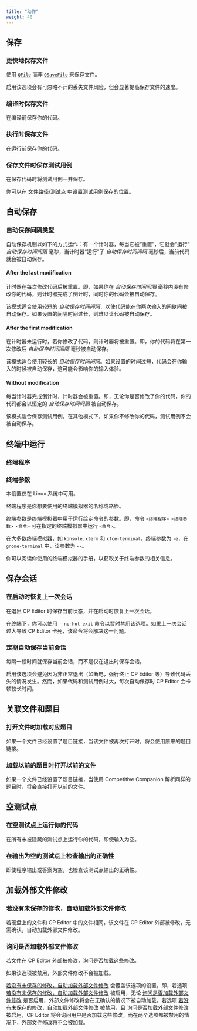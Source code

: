 ```yaml
---
title: "动作"
weight: 40
---
```


## 保存

### 更快地保存文件

使用 [`QFile`](https://doc.qt.io/qt-5/qfile.html) 而非 [`QSaveFile`](https://doc.qt.io/qt-5/qsavefile.html) 来保存文件。

启用该选项会有可忽略不计的丢失文件风险，但会显著提高保存文件的速度。

### 编译时保存文件

在编译前保存你的代码。

### 执行时保存文件

在运行前保存你的代码。

### 保存文件时保存测试用例

在保存代码时将测试用例一并保存。

你可以在 [文件路径/测试点](../file-path/_index.zh.md#测试点) 中设置测试用例保存的位置。

## 自动保存

### 自动保存间隔类型

自动保存机制以如下的方式运作：有一个计时器，每当它被“重置”，它就会“运行” _自动保存时间间隔_ 毫秒，当计时器“运行”了 _自动保存时间间隔_ 毫秒后，当前代码就会被自动保存。

#### After the last modification

计时器在每次修改代码后被重置。即，如果你在 _自动保存时间间隔_ 毫秒内没有修改你的代码，则计时器完成了倒计时，同时你的代码会被自动保存。

该模式适合使用较短的 _自动保存时间间隔_，以使代码能在你两次输入的间歇间被自动保存。如果设置的间隔时间过长，则难以让代码被自动保存。

#### After the first modification

在计时器未运行时，若你修改了代码，则计时器将被重置。即，你的代码将在第一次修改后 _自动保存时间间隔_ 毫秒被自动保存。

该模式适合使用较长的 _自动保存时间间隔_。如果设置的时间过短，代码会在你输入的时候被自动保存，这可能会影响你的输入体验。

#### Without modification

每当计时器完成倒计时，计时器会被重置。即，无论你是否修改了你的代码，你的代码都会以恒定的 _自动保存时间间隔_ 被自动保存。

该模式适合保存测试用例。在其他模式下，如果你不修改你的代码，测试用例不会被自动保存。

## 终端中运行

### 终端程序

### 终端参数

本设置仅在 Linux 系统中可用。

终端程序是你想要使用的终端模拟器的名称或路径。

终端参数是终端模拟器中用于运行给定命令的参数。即，命令 `<终端程序> <终端参数> <命令>` 可在指定的终端模拟器中运行 `<命令>`。

在大多数终端模拟器，如 `konsole`, `xterm` 和 `xfce-terminal`，终端参数为 `-e`，在 `gnome-terminal` 中，该参数为 `--`。

你可以阅读你使用的终端模拟器的手册，以获取关于终端参数的相关信息。

## 保存会话

### 在启动时恢复上一次会话

在退出 CP Editor 时保存当前状态，并在启动时恢复上一次会话。

在终端下，你可以使用 `--no-hot-exit` 命令以暂时禁用该选项。如果上一次会话过大导致 CP Editor 卡死，该命令将会解决这一问题。

### 定期自动保存当前会话

每隔一段时间就保存当前会话，而不是仅在退出时保存会话。

启用该选项会避免因为非正常退出（如断电，强行终止 CP Editor 等）导致代码丢失的情况发生。然而，如果代码和测试用例过大，每次自动保存时 CP Editor 会卡顿较长时间。

## 关联文件和题目

### 打开文件时加载对应题目

如果一个文件已经设置了题目链接，当该文件被再次打开时，将会使用原来的题目链接。

### 加载以前的题目时打开以前的文件

如果一个文件已经设置了题目链接，当使用 Competitive Companion 解析同样的题目时，将会直接打开以前的文件。

## 空测试点

### 在空测试点上运行你的代码

在所有未被隐藏的测试点上运行你的代码，即使输入为空。

### 在输出为空的测试点上检查输出的正确性

即使程序输出或答案为空，也检查该测试点输出的正确性。

## 加载外部文件修改

### 若没有未保存的修改，自动加载外部文件修改

若硬盘上的文件和 CP Editor 中的文件相同，该文件在 CP Editor 外部被修改，无需确认，自动加载外部文件修改。

### 询问是否加载外部文件修改

若文件在 CP Editor 外部被修改，询问是否加载这些修改。

如果该选项被禁用，外部文件修改不会被加载。

[若没有未保存的修改，自动加载外部文件修改](#若没有未保存的修改自动加载外部文件修改) 会覆盖该选项的设置。即，若选项 [若没有未保存的修改，自动加载外部文件修改](#若没有未保存的修改自动加载外部文件修改) 被启用，无论 [询问是否加载外部文件修改](#询问是否加载外部文件修改) 是否启用，外部文件修改将会在无确认的情况下被自动加载。若选项 [若没有未保存的修改，自动加载外部文件修改](#若没有未保存的修改自动加载外部文件修改) 被禁用，且 [询问是否加载外部文件修改](#询问是否加载外部文件修改) 被启用，CP Editor 将会询问用户是否加载这些修改。而在两个选项都被禁用的情况下，外部文件修改将不会被加载。
